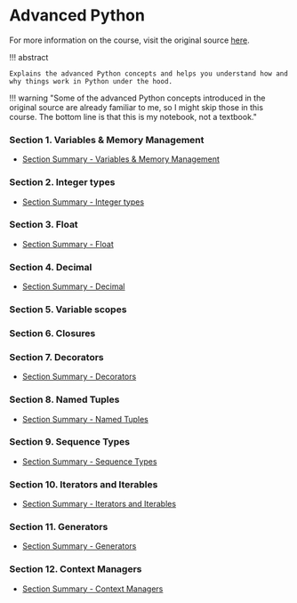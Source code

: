 # Advanced Python

For more information on the course, visit the original source [here](https://www.pythontutorial.net/advanced-python/).

!!! abstract

    Explains the advanced Python concepts and helps you understand how and why things work in Python under the hood.

!!! warning "Some of the advanced Python concepts introduced in the original source are already familiar to me, so I might skip those in this course. The bottom line is that this is my notebook, not a textbook."

### Section 1. Variables & Memory Management

-   [Section Summary - Variables & Memory Management](S01-Summary.md)

### Section 2. Integer types

-   [Section Summary - Integer types](S02-Summary.md)

### Section 3. Float

-   [Section Summary - Float](S03-Summary.md)

### Section 4. Decimal

-   [Section Summary - Decimal](S04-Summary.md)

### Section 5. Variable scopes

### Section 6. Closures

### Section 7. Decorators

-   [Section Summary - Decorators](S07-Summary.md)

### Section 8. Named Tuples

-   [Section Summary - Named Tuples](S08-Summary.md)

### Section 9. Sequence Types

-   [Section Summary - Sequence Types](S09-Summary.md)

### Section 10. Iterators and Iterables

-   [Section Summary - Iterators and Iterables](S10-Summary.md)

### Section 11. Generators

-   [Section Summary - Generators](S11-Summary.md)

### Section 12. Context Managers

-   [Section Summary - Context Managers](S12-Summary.md)